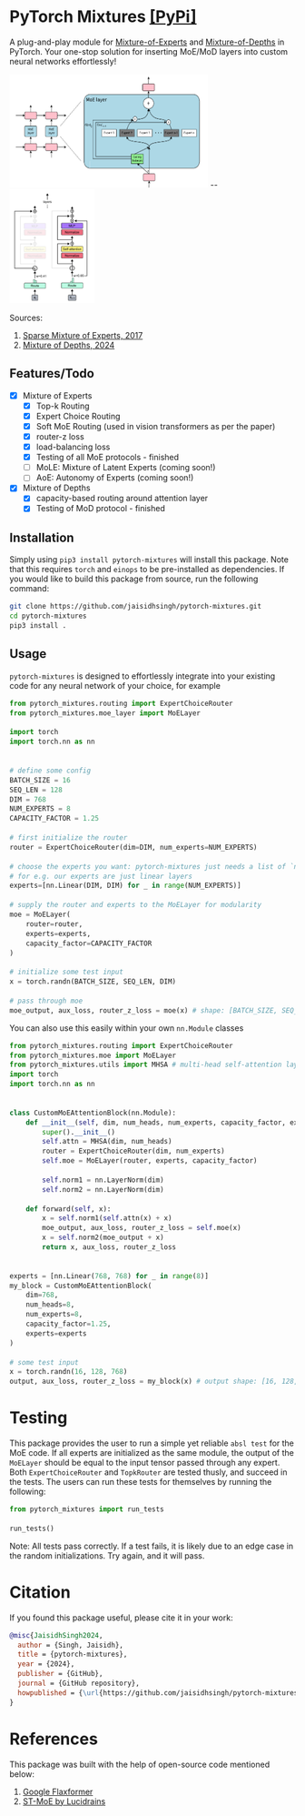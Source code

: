 # PyTorch Mixtures <a href="https://pypi.org/project/pytorch-mixtures/">[PyPi]</a>

A plug-and-play module for <a href="https://arxiv.org/abs/2202.08906">Mixture-of-Experts</a> and <a href="https://arxiv.org/abs/2404.02258">Mixture-of-Depths</a> in PyTorch. Your one-stop solution for inserting MoE/MoD layers into custom neural networks effortlessly!

<img src="assets/moe_pic.png" width="350" height="200"> -- <img src="assets/mod_pic.png" width="150" height="200">

Sources:

1. <a href="https://arxiv.org/abs/1701.06538">Sparse Mixture of Experts, 2017</a>
2. <a href="https://arxiv.org/abs/2404.02258">Mixture of Depths, 2024</a>

## Features/Todo

- [x] Mixture of Experts
    - [x] Top-k Routing
    - [x] Expert Choice Routing
    - [x] Soft MoE Routing (used in vision transformers as per the paper)
    - [x] router-z loss
    - [x] load-balancing loss
    - [x] Testing of all MoE protocols - finished
	- [ ] MoLE: Mixture of Latent Experts (coming soon!)
	- [ ] AoE: Autonomy of Experts (coming soon!)

- [x] Mixture of Depths
    - [x] capacity-based routing around attention layer
    - [x] Testing of MoD protocol - finished

## Installation

Simply using `pip3 install pytorch-mixtures` will install this package. Note that this requires `torch` and `einops` to be pre-installed as dependencies. If you would like to build this package from source, run the following command:

```bash
git clone https://github.com/jaisidhsingh/pytorch-mixtures.git
cd pytorch-mixtures
pip3 install .
```

## Usage

`pytorch-mixtures` is designed to effortlessly integrate into your existing code for any neural network of your choice, for example

```python
from pytorch_mixtures.routing import ExpertChoiceRouter
from pytorch_mixtures.moe_layer import MoELayer

import torch
import torch.nn as nn


# define some config
BATCH_SIZE = 16
SEQ_LEN = 128
DIM = 768
NUM_EXPERTS = 8
CAPACITY_FACTOR = 1.25

# first initialize the router
router = ExpertChoiceRouter(dim=DIM, num_experts=NUM_EXPERTS)

# choose the experts you want: pytorch-mixtures just needs a list of `nn.Module` experts
# for e.g. our experts are just linear layers
experts=[nn.Linear(DIM, DIM) for _ in range(NUM_EXPERTS)]

# supply the router and experts to the MoELayer for modularity
moe = MoELayer(
    router=router, 
    experts=experts, 
    capacity_factor=CAPACITY_FACTOR
)

# initialize some test input
x = torch.randn(BATCH_SIZE, SEQ_LEN, DIM)

# pass through moe
moe_output, aux_loss, router_z_loss = moe(x) # shape: [BATCH_SIZE, SEQ_LEN, DIM]
```

You can also use this easily within your own `nn.Module` classes

```python
from pytorch_mixtures.routing import ExpertChoiceRouter
from pytorch_mixtures.moe import MoELayer
from pytorch_mixtures.utils import MHSA # multi-head self-attention layer provided for ease
import torch
import torch.nn as nn


class CustomMoEAttentionBlock(nn.Module):
    def __init__(self, dim, num_heads, num_experts, capacity_factor, experts):
        super().__init__()
        self.attn = MHSA(dim, num_heads)
        router = ExpertChoiceRouter(dim, num_experts)
        self.moe = MoELayer(router, experts, capacity_factor)
        
        self.norm1 = nn.LayerNorm(dim)
        self.norm2 = nn.LayerNorm(dim)
    
    def forward(self, x):
        x = self.norm1(self.attn(x) + x)
        moe_output, aux_loss, router_z_loss = self.moe(x)
        x = self.norm2(moe_output + x)
        return x, aux_loss, router_z_loss


experts = [nn.Linear(768, 768) for _ in range(8)]
my_block = CustomMoEAttentionBlock(
    dim=768,
    num_heads=8,
    num_experts=8,
    capacity_factor=1.25,
    experts=experts
)

# some test input
x = torch.randn(16, 128, 768)
output, aux_loss, router_z_loss = my_block(x) # output shape: [16, 128, 768]
```

# Testing

This package provides the user to run a simple yet reliable `absl test` for the MoE code. If all experts are initialized as the same module, the output of the `MoELayer` should be equal to the input tensor passed through any expert. Both `ExpertChoiceRouter` and `TopkRouter` are tested thusly, and succeed in the tests. The users can run these tests for themselves by running the following:

```python
from pytorch_mixtures import run_tests

run_tests()
```
Note: All tests pass correctly. If a test fails, it is likely due to an edge case in the random initializations. Try again, and it will pass.

# Citation

If you found this package useful, please cite it in your work:

```bib
@misc{JaisidhSingh2024,
  author = {Singh, Jaisidh},
  title = {pytorch-mixtures},
  year = {2024},
  publisher = {GitHub},
  journal = {GitHub repository},
  howpublished = {\url{https://github.com/jaisidhsingh/pytorch-mixtures}},
}
```

# References

This package was built with the help of open-source code mentioned below:
1. <a href="https://github.com/google/flaxformer">Google Flaxformer</a>
2. <a href="https://github.com/lucidrains/st-moe-pytorch">ST-MoE by Lucidrains</a>
